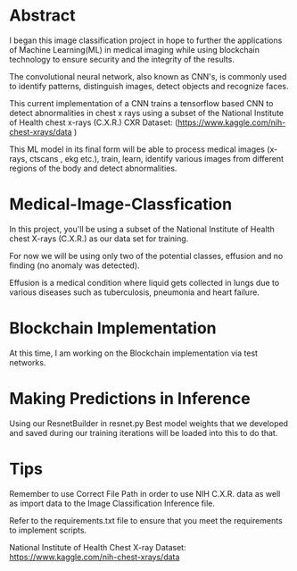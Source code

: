 # Abstract


I began this image classification project in hope to further the applications of Machine Learning(ML) in medical imaging
while using blockchain technology to ensure security and the integrity of the results.

The convolutional neural network, also known as CNN's, is commonly used to identify patterns,
distinguish images, detect objects and recognize faces.

This current implementation of a CNN trains a tensorflow based CNN to detect
abnormalities in chest x rays using a subset of the National Institute of Health chest x-rays (C.X.R.)
CXR Dataset: (https://www.kaggle.com/nih-chest-xrays/data )

This ML model in its final form will be able to process 
medical images (x-rays, ctscans , ekg etc.), train, learn, identify various images from different regions 
of the body and detect abnormalities.

# Medical-Image-Classfication

In this project, you'll be using a subset of the National Institute of Health 
chest X-rays (C.X.R.) as our data set for training. 


For now we will be using only two of the potential classes, effusion
and no finding (no anomaly was detected).

Effusion is a medical condition where liquid gets collected
in lungs due to various diseases such as tuberculosis,
pneumonia and heart failure.

# Blockchain Implementation

At this time, I am working on the Blockchain implementation via test networks.


# Making Predictions in Inference 

Using our ResnetBuilder in resnet.py
Best model weights that we developed and saved during our
training iterations  will be loaded into this to do that.

# Tips

Remember to use Correct File Path in order to use NIH C.X.R. data 
as well as import data to the Image Classification Inference file. 

Refer to the requirements.txt file to ensure that you meet the requirements to
implement scripts.


National Institute of Health Chest X-ray Dataset: https://www.kaggle.com/nih-chest-xrays/data
